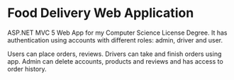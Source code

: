 # Food Delivery Web Application

ASP.NET MVC 5 Web App for my Computer Science License Degree. It has authentication using accounts with different roles: admin, driver and user.

Users can place orders, reviews. Drivers can take and finish orders using app. Admin can delete accounts, products and reviews and has access to order history.
